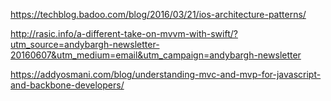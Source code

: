 
https://techblog.badoo.com/blog/2016/03/21/ios-architecture-patterns/

http://rasic.info/a-different-take-on-mvvm-with-swift/?utm_source=andybargh-newsletter-20160607&utm_medium=email&utm_campaign=andybargh-newsletter

https://addyosmani.com/blog/understanding-mvc-and-mvp-for-javascript-and-backbone-developers/
